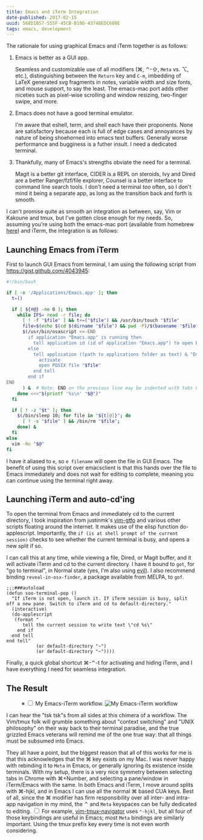 ```yaml
---
title: Emacs and iTerm Integration
date-published: 2017-02-15
uuid: 568D1B57-555F-45CB-B19D-4374BEDC680E
tags: emacs, development
---
```


The rationale for using graphical Emacs and iTerm together is as follows:

1. Emacs is better as a GUI app.

    Seamless and customizable use of all modifiers (⌘, ⌃-⇧, `Meta` vs. ⌥, etc.),
    distinguishing between the `Return` key and `C-m`, imbedding of LaTeX
    generated svg fragments in notes, variable width and size fonts, and mouse
    support, to say the least. The emacs-mac port adds other niceties such as
    pixel-wise scrolling and window resizing, two-finger swipe, and more.

2. Emacs does not have a good terminal emulator.

    I'm aware that eshell, term, and shell each have their proponents.
    None are satisfactory because each is full of edge cases and annoyances by
    nature of being shoehorned into emacs text buffers. Generally worse
    performance and bugginess is a futher insult. I need a dedicated terminal.

3. Thankfully, many of Emacs's strengths obviate the need for a terminal.

    Magit is a better git interface, CIDER is a REPL on steroids, Ivy and Dired
    are a better Ranger/fzf/file explorer, Counsel is a better interface to
    command line search tools. I don't need a terminal *too* often, so I don't
    mind it being a separate app, as long as the transition back and forth is
    smooth.

I can't promise quite as smooth an integration as between, say, Vim or Kakoune
and tmux, but I've gotten close enough for my needs. So, assuming you're using
both the emacs-mac port (available from homebrew [here][6]) and iTerm, the
integration is as follows:

## Launching Emacs from iTerm

First to launch GUI Emacs from terminal, I am using the following script from
https://gist.github.com/4043945:

```bash
#!/bin/bash

if [ -e '/Applications/Emacs.app' ]; then
  t=()

  if [ ${#@} -ne 0 ]; then
    while IFS= read -r file; do
      [ ! -f "$file" ] && t+=("$file") && /usr/bin/touch "$file"
      file=$(echo $(cd $(dirname "$file") && pwd -P)/$(basename "$file"))
      $(/usr/bin/osascript <<-END
        if application "Emacs.app" is running then
          tell application id (id of application "Emacs.app") to open POSIX file "$file"
        else
          tell application ((path to applications folder as text) & "Emacs.app")
            activate
            open POSIX file "$file"
          end tell
        end if
END
      ) &  # Note: END on the previous line may be indented with tabs but not spaces
    done <<<"$(printf '%s\n' "$@")"
  fi

  if [ ! -z "$t" ]; then
    $(/bin/sleep 10; for file in "${t[@]}"; do
      [ ! -s "$file" ] && /bin/rm "$file";
    done) &
  fi
else
  vim -No "$@"
fi
```

I have it aliased to `e`, so `e filename` will open the file in GUI Emacs. The
benefit of using this script over emacsclient is that this hands over the file
to Emacs immediately and does not wait for editing to complete, meaning you can
continue using the terminal right away.

## Launching iTerm and auto-cd'ing

To open the terminal from Emacs and immediately cd to the current directory, I
took inspiration from justinmk's [vim-gtfo][4] and various other scripts
floating around the internet. It makes use of the elisp function do-applescript.
Importantly, the `if (is at shell prompt of the current session)` checks to see
whether the current terminal is busy, and opens a new split if so.

I can call this at any time, while viewing a file, Dired, or Magit buffer, and
it will activate iTerm and cd to the current directory. I have it bound to
`got`, for "go to terminal", in Normal state (yes, I'm also using [evil][5]). I
also recommend binding `reveal-in-osx-finder`, a package available from MELPA,
to `gof`.

```emacs-lisp
;;;###autoload
(defun soo-terminal-pop ()
  "If iTerm is not open, launch it. If iTerm session is busy, split
off a new pane. Switch to iTerm and cd to default-directory."
  (interactive)
  (do-applescript
   (format "
      tell the current session to write text \"cd %s\"
    end if
  end tell
end tell"
           (or default-directory "~")
           (or default-directory "~"))))
```

Finally, a quick global shortcut ⌘-⌃-t for activating and hiding iTerm,
and I have everything I need for seamless integration.

## The Result

<figure>
<label for="mn-pic" class="margin-toggle">※</label>
<input type="checkbox" id="mn-pic" class="margin-toggle">
<span class="marginnote">My Emacs-iTerm workflow.</span>
<img src="/images/content/emacs-iterm-workflow.png" alt="My Emacs-iTerm workflow">
</figure>

I can hear the "tsk tsk"s from all sides at this chimera of a workflow. The
Vim/tmux folk will grumble something about "context switching" and "UNIX
philosophy" on their way back to their terminal paradise, and the true grizzled
Emacs veterans will remind me of the one true way: that all things must be
subsumed into Emacs.

They all have a point, but the biggest reason that all of this works for me is
that this acknowledges that the ⌘ key exists on my Mac. I was never happy
with rebinding it to `Meta` in Emacs, or generally ignoring its existence inside
terminals. With my setup, there is a very nice symmetry between selecting tabs
in Chrome with ⌘+Number, and selecting a pane/window in iTerm/Emacs with the
same. In both Emacs and iTerm, I move around splits with ⌘-hjkl, and in
Emacs I can use all the normal ⌘ based CUA keys. Best of all, since the
⌘ modifier has firm responsibility over all inter- and intra-app navigation
in my mind, the ⌃ and `Meta` keyspaces can be fully dedicated to
editing.<label for="sn-demo" class="margin-toggle
sidenote-number"></label>
<input type="checkbox" id="sn-demo" class="margin-toggle"/>
<span class="sidenote">For example, [vim-tmux-navigator][3] uses `⌃-hjkl`,
but all four of those keybindings are useful in Emacs; most `Meta` bindings are
similarly important. Using the tmux prefix key every time is not even worth
considering.</span>

[1]: https://bitbucket.org/mituharu/emacs-mac/overview
[2]: https://www.iterm2.com
[3]: https://github.com/christoomey/vim-tmux-navigator 
[4]: https://github.com/justinmk/vim-gtfo
[5]: https://bitbucket.org/lyro/evil/wiki/Home
[6]: https://github.com/railwaycat/homebrew-emacsmacport
